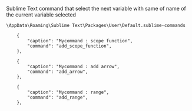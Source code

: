 Sublime Text command that select the next variable with same of name of the current variable selected

	\AppData\Roaming\Sublime Text\Packages\User\Default.sublime-commands

```
	{
		"caption": "Mycommand : scope function",
		"command": "add_scope_function",
	},

	{
		"caption": "Mycommand : add arrow",
		"command": "add_arrow",
	},

	{
		"caption": "Mycommand : range",
		"command": "add_range",
	},
```
